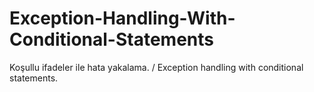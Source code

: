 # Exception-Handling-With-Conditional-Statements
 Koşullu ifadeler ile hata yakalama. / Exception handling with conditional statements.
